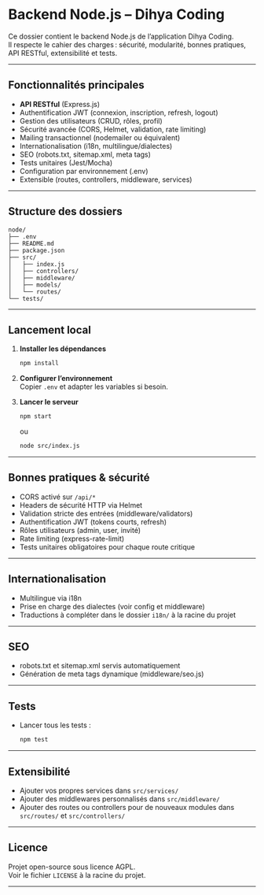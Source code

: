 # Backend Node.js – Dihya Coding

Ce dossier contient le backend Node.js de l’application Dihya Coding.  
Il respecte le cahier des charges : sécurité, modularité, bonnes pratiques, API RESTful, extensibilité et tests.

---

## Fonctionnalités principales

- **API RESTful** (Express.js)
- Authentification JWT (connexion, inscription, refresh, logout)
- Gestion des utilisateurs (CRUD, rôles, profil)
- Sécurité avancée (CORS, Helmet, validation, rate limiting)
- Mailing transactionnel (nodemailer ou équivalent)
- Internationalisation (i18n, multilingue/dialectes)
- SEO (robots.txt, sitemap.xml, meta tags)
- Tests unitaires (Jest/Mocha)
- Configuration par environnement (.env)
- Extensible (routes, controllers, middleware, services)

---

## Structure des dossiers

```
node/
├── .env
├── README.md
├── package.json
├── src/
│   ├── index.js
│   ├── controllers/
│   ├── middleware/
│   ├── models/
│   └── routes/
└── tests/
```

---

## Lancement local

1. **Installer les dépendances**  
   ```bash
   npm install
   ```

2. **Configurer l’environnement**  
   Copier `.env` et adapter les variables si besoin.

3. **Lancer le serveur**  
   ```bash
   npm start
   ```
   ou  
   ```bash
   node src/index.js
   ```

---

## Bonnes pratiques & sécurité

- CORS activé sur `/api/*`
- Headers de sécurité HTTP via Helmet
- Validation stricte des entrées (middleware/validators)
- Authentification JWT (tokens courts, refresh)
- Rôles utilisateurs (admin, user, invité)
- Rate limiting (express-rate-limit)
- Tests unitaires obligatoires pour chaque route critique

---

## Internationalisation

- Multilingue via i18n
- Prise en charge des dialectes (voir config et middleware)
- Traductions à compléter dans le dossier `i18n/` à la racine du projet

---

## SEO

- robots.txt et sitemap.xml servis automatiquement
- Génération de meta tags dynamique (middleware/seo.js)

---

## Tests

- Lancer tous les tests :
  ```bash
  npm test
  ```

---

## Extensibilité

- Ajouter vos propres services dans `src/services/`
- Ajouter des middlewares personnalisés dans `src/middleware/`
- Ajouter des routes ou controllers pour de nouveaux modules dans `src/routes/` et `src/controllers/`

---

## Licence

Projet open-source sous licence AGPL.  
Voir le fichier `LICENSE` à la racine du projet.

---